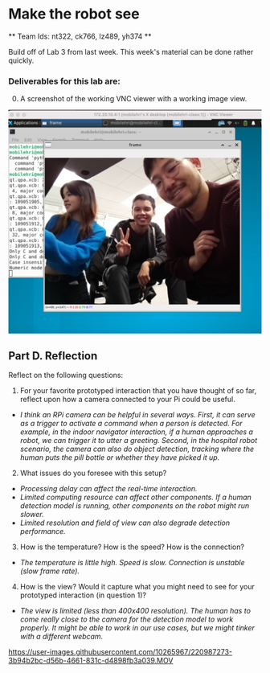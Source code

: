 # Make the robot see
** Team Ids: nt322, ck766, lz489, yh374 **

Build off of Lab 3 from last week. This week's material can be done rather quickly.

### Deliverables for this lab are: 

0. A screenshot of the working VNC viewer with a working image view.

<img src="Images/screenshot_image.png" />

## Part D. Reflection

Reflect on the following questions:

1. For your favorite prototyped interaction that you have thought of so far, reflect upon how a camera connected to your Pi could be useful.

- _I think an RPi camera can be helpful in several ways. First, it can serve as a trigger to activate a command when a person is detected. For example, in the indoor navigator interaction, if a human approaches a robot, we can trigger it to utter a greeting. Second, in the hospital robot scenario, the camera can also do object detection, tracking where the human puts the pill bottle or whether they have picked it up._

2. What issues do you foresee with this setup? 

- _Processing delay can affect the real-time interaction._
- _Limited computing resource can affect other components. If a human detection model is running, other components on the robot might run slower._
- _Limited resolution and field of view can also degrade detection performance._


3. How is the temperature? How is the speed? How is the connection?

- _The temperature is little high. Speed is slow. Connection is unstable (slow frame rate)._

4. How is the view? Would it capture what you might need to see for your prototyped interaction (in question 1)?

- _The view is limited (less than 400x400 resolution). The human has to come really close to the camera for the detection model to work properly. It might be able to work in our use cases, but we might tinker with a different webcam._




https://user-images.githubusercontent.com/10265967/220987273-3b94b2bc-d56b-4661-831c-d4898fb3a039.MOV




